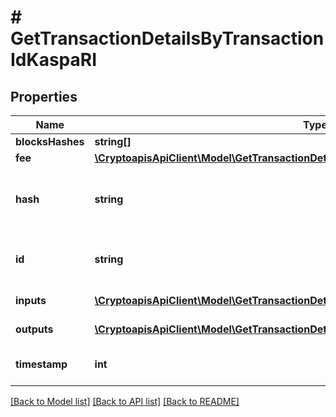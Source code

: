 # # GetTransactionDetailsByTransactionIdKaspaRI

## Properties

Name | Type | Description | Notes
------------ | ------------- | ------------- | -------------
**blocksHashes** | **string[]** |  |
**fee** | [**\CryptoapisApiClient\Model\GetTransactionDetailsByTransactionIdKaspaRIFee**](GetTransactionDetailsByTransactionIdKaspaRIFee.md) |  | [optional]
**hash** | **string** | String representation of the transaction hash |
**id** | **string** | String representation of the transaction ID |
**inputs** | [**\CryptoapisApiClient\Model\GetTransactionDetailsByTransactionIdKaspaRIInputsInner[]**](GetTransactionDetailsByTransactionIdKaspaRIInputsInner.md) | Transaction inputs |
**outputs** | [**\CryptoapisApiClient\Model\GetTransactionDetailsByTransactionIdKaspaRIOutputsInner[]**](GetTransactionDetailsByTransactionIdKaspaRIOutputsInner.md) | Transaction outputs |
**timestamp** | **int** | Timestamp of the transaction |

[[Back to Model list]](../../README.md#models) [[Back to API list]](../../README.md#endpoints) [[Back to README]](../../README.md)

